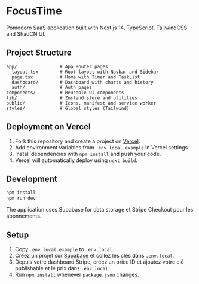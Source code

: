 # FocusTime

Pomodoro SaaS application built with Next.js 14, TypeScript, TailwindCSS and ShadCN UI.

## Project Structure

```
app/                # App Router pages
  layout.tsx        # Root layout with Navbar and Sidebar
  page.tsx          # Home with Timer and TaskList
  dashboard/        # Dashboard with charts and history
  auth/             # Auth pages
components/         # Reusable UI components
lib/                # Zustand store and utilities
public/             # Icons, manifest and service worker
styles/             # Global styles (Tailwind)
```

## Deployment on Vercel

1. Fork this repository and create a project on [Vercel](https://vercel.com).
2. Add environment variables from `.env.local.example` in Vercel settings.
3. Install dependencies with `npm install` and push your code.
4. Vercel will automatically deploy using `next build`.

## Development

```bash
npm install
npm run dev
```

The application uses Supabase for data storage et Stripe Checkout pour les abonnements.

## Setup

1. Copy `.env.local.example` to `.env.local`.
2. Créez un projet sur [Supabase](https://supabase.com) et collez les clés dans `.env.local`.
3. Depuis votre dashboard Stripe, créez un price ID et ajoutez votre clé publishable et le prix dans `.env.local`.
4. Run `npm install` whenever `package.json` changes.
